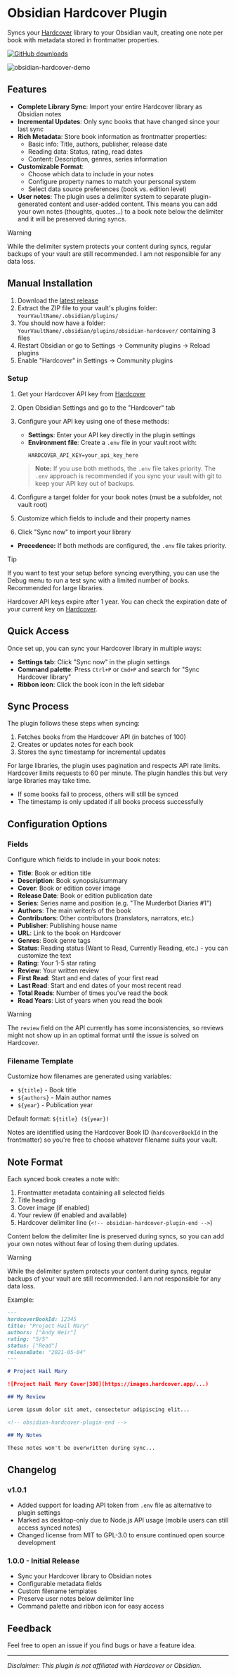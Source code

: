 # Obsidian Hardcover Plugin

Syncs your [Hardcover](https://hardcover.app) library to your Obsidian vault, creating one note per book with metadata stored in frontmatter properties.

[![GitHub downloads](https://img.shields.io/github/downloads/aliceinwaterdeep/obsidian-hardcover/total)](https://github.com/aliceinwaterdeep/obsidian-hardcover/releases)

![obsidian-hardcover-demo](https://github.com/user-attachments/assets/876fcc8b-d05c-4d1f-b26b-566d572421c6)

## Features

- **Complete Library Sync**: Import your entire Hardcover library as Obsidian notes
- **Incremental Updates**: Only sync books that have changed since your last sync
- **Rich Metadata**: Store book information as frontmatter properties:
  - Basic info: Title, authors, publisher, release date
  - Reading data: Status, rating, read dates
  - Content: Description, genres, series information
- **Customizable Format**:
  - Choose which data to include in your notes
  - Configure property names to match your personal system
  - Select data source preferences (book vs. edition level)
- **User notes**: The plugin uses a delimiter system to separate plugin-generated content and user-added content. This means you can add your own notes (thoughts, quotes...) to a book note below the delimiter and it will be preserved during syncs.

> [!WARNING]
> While the delimiter system protects your content during syncs, regular backups of your vault are still recommended. I am not responsible for any data loss.

## Manual Installation

1. Download the [latest release](https://github.com/aliceinwaterdeep/obsidian-hardcover/releases/latest)
2. Extract the ZIP file to your vault's plugins folder: `YourVaultName/.obsidian/plugins/`
3. You should now have a folder: `YourVaultName/.obsidian/plugins/obsidian-hardcover/` containing 3 files
4. Restart Obsidian or go to Settings → Community plugins → Reload plugins
5. Enable "Hardcover" in Settings → Community plugins

### Setup

1. Get your Hardcover API key from [Hardcover](https://hardcover.app/account/api)
2. Open Obsidian Settings and go to the "Hardcover" tab
3. Configure your API key using one of these methods:

   - **Settings**: Enter your API key directly in the plugin settings
   - **Environment file**: Create a `.env` file in your vault root with:
     ```
     HARDCOVER_API_KEY=your_api_key_here
     ```

   > **Note:** If you use both methods, the `.env` file takes priority. The `.env` approach is recommended if you sync your vault with git to keep your API key out of backups.

4. Configure a target folder for your book notes (must be a subfolder, not vault root)
5. Customize which fields to include and their property names
6. Click "Sync now" to import your library

- **Precedence:** If both methods are configured, the `.env` file takes priority.

> [!TIP]
> If you want to test your setup before syncing everything, you can use the Debug menu to run a test sync with a limited number of books. Recommended for large libraries.

Hardcover API keys expire after 1 year. You can check the expiration date of your current key on [Hardcover](https://hardcover.app/account/api).

## Quick Access

Once set up, you can sync your Hardcover library in multiple ways:

- **Settings tab**: Click "Sync now" in the plugin settings
- **Command palette**: Press `Ctrl+P` or `Cmd+P` and search for "Sync Hardcover library"
- **Ribbon icon**: Click the book icon in the left sidebar

## Sync Process

The plugin follows these steps when syncing:

1. Fetches books from the Hardcover API (in batches of 100)
2. Creates or updates notes for each book
3. Stores the sync timestamp for incremental updates

For large libraries, the plugin uses pagination and respects API rate limits. Hardcover limits requests to 60 per minute. The plugin handles this but very large libraries may take time.

- If some books fail to process, others will still be synced
- The timestamp is only updated if all books process successfully

## Configuration Options

### Fields

Configure which fields to include in your book notes:

- **Title**: Book or edition title
- **Description**: Book synopsis/summary
- **Cover**: Book or edition cover image
- **Release Date**: Book or edition publication date
- **Series**: Series name and position (e.g. "The Murderbot Diaries #1")
- **Authors**: The main writer/s of the book
- **Contributors**: Other contributors (translators, narrators, etc.)
- **Publisher**: Publishing house name
- **URL**: Link to the book on Hardcover
- **Genres**: Book genre tags
- **Status**: Reading status (Want to Read, Currently Reading, etc.) - you can customize the text
- **Rating**: Your 1-5 star rating
- **Review**: Your written review
- **First Read**: Start and end dates of your first read
- **Last Read**: Start and end dates of your most recent read
- **Total Reads**: Number of times you've read the book
- **Read Years**: List of years when you read the book

> [!WARNING]
> The `review` field on the API currently has some inconsistencies, so reviews might not show up in an optimal format until the issue is solved on Hardcover.

### Filename Template

Customize how filenames are generated using variables:

- `${title}` - Book title
- `${authors}` - Main author names
- `${year}` - Publication year

Default format: `${title} (${year})`

Notes are identified using the Hardcover Book ID (`hardcoverBookId` in the frontmatter) so you're free to choose whatever filename suits your vault.

## Note Format

Each synced book creates a note with:

1. Frontmatter metadata containing all selected fields
2. Title heading
3. Cover image (if enabled)
4. Your review (if enabled and available)
5. Hardcover delimiter line (`<!-- obsidian-hardcover-plugin-end -->`)

Content below the delimiter line is preserved during syncs, so you can add your own notes without fear of losing them during updates.

> [!WARNING]
> While the delimiter system protects your content during syncs, regular backups of your vault are still recommended. I am not responsible for any data loss.

Example:

```markdown
---
hardcoverBookId: 12345
title: "Project Hail Mary"
authors: ["Andy Weir"]
rating: "5/5"
status: ["Read"]
releaseDate: "2021-05-04"
---

# Project Hail Mary

![Project Hail Mary Cover|300](https://images.hardcover.app/...)

## My Review

Lorem ipsum dolor sit amet, consectetur adipiscing elit...

<!-- obsidian-hardcover-plugin-end -->

## My Notes

These notes won't be overwritten during sync...
```

## Changelog

### v1.0.1

- Added support for loading API token from `.env` file as alternative to plugin settings
- Marked as desktop-only due to Node.js API usage (mobile users can still access synced notes)
- Changed license from MIT to GPL-3.0 to ensure continued open source development

### 1.0.0 - Initial Release

- Sync your Hardcover library to Obsidian notes
- Configurable metadata fields
- Custom filename templates
- Preserve user notes below delimiter line
- Command palette and ribbon icon for easy access

## Feedback

Feel free to open an issue if you find bugs or have a feature idea.

---

_Disclaimer: This plugin is not affiliated with Hardcover or Obsidian._

